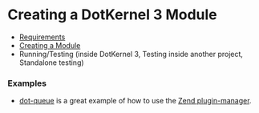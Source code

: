 # Creating a DotKernel 3 Module

- [Requirements](Requirements.md)
- [Creating a Module](Creating-a-simple-Module.md)
- Running/Testing (inside DotKernel 3, Testing inside another project, Standalone testing)


### Examples

- [dot-queue](https://github.com/dotkernel/dot-queue) is a great example of how to use the [Zend plugin-manager](http://zendframework.github.io/zend-servicemanager/plugin-managers/).
